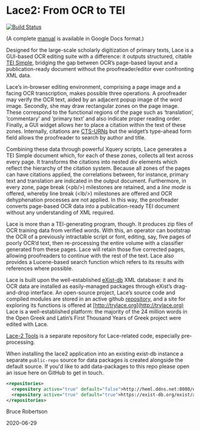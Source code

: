 # Lace2: From OCR to TEI
[![Build Status](https://travis-ci.com/duncdrum/Lace2.svg?branch=master)](https://travis-ci.com/duncdrum/Lace2)

(A complete [manual](https://docs.google.com/document/d/1ZErAy0ytybk9Jozh5jjunXu9JozZg4Nz35fDnGui3Sk/edit?usp=sharing) is available in Google Docs format.)

Designed for the large-scale scholarly digitization of primary texts, Lace is a GUI-based OCR editing suite with a difference: it outputs structured, citable [TEI Simple](https://teic.github.io/TEI-Simple/), bridging the gap between OCR’s page-based layout and a publication-ready document without the proofreader/editor ever confronting XML data.

Lace’s in-browser editing environment, comprising a page image and a facing OCR transcription, makes possible three operations. A proofreader may verify the OCR text, aided by an adjacent popup image of the word image. Secondly, she may draw rectangular zones on the page image. These correspond to the functional regions of the page such as ‘translation’, ‘commentary’ and ‘primary text’ and also indicate proper reading order. Finally, a GUI widget allows her to place a citation within the text of these zones. Internally, citations are [CTS-URNs](https://www.homermultitext.org/hmt-doc/cite/cts-urn-overview.html) but the widget’s type-ahead form field allows the proofreader to search by author and title.

Combining these data through powerful Xquery scripts, Lace generates a TEI Simple document which, for each of these zones, collects all text across every page. It transforms the citations into nested div elements which reflect the hierarchy of the citation system. Because all zones of the pages can have citations applied, the correlations between, for instance, primary text and translation are indicated in the output document. Furthermore, in every zone, page break (&lt;pb/&gt;) milestones are retained, and a *line mode* is offered, whereby line break (&lt;lb/&gt;) milestones are offered and OCR dehyphenation processes are not applied. In this way, the proofreader converts page-based OCR data into a publication-ready TEI document without any understanding of XML required.

Lace is more than a TEI-generating program, though. It produces zip files of OCR training data from verified words. With this, an operator can bootstrap the OCR of a previously intractable script or font, editing, say, five pages of poorly OCR’d text, then re-processing the entire volume with a classifier generated from these pages. Lace will retain those five corrected pages, allowing proofreaders to continue with the rest of the text. Lace also provides a Lucene-based search function which refers to its results with references where possible.

Lace is built upon the well-established [eXist-db](http://exist-db.org/exist/apps/homepage/index.html) XML database: it and its OCR data are installed as easily-managed packages through eXist’s drag-and-drop interface. An open-source project, Lace’s source code and compiled modules are stored in an active github [repository](https://github.com/brobertson/Lace2), and a site for exploring its functions is offered at [http://trylace.org](http://trylace.org) Lace is a well-established platform: the majority of the 24 million words in the Open Greek and Latin’s First Thousand Years of Greek project were edited with Lace.

[Lace-2 Tools](https://github.com/brobertson/Lace2-tools) is a separate repository for Lace-related code, especially pre-processing.

When installing the lace2 application into an existing exist-db instance a separate `public-repo` source for data packages is created alongside the default source. If you'd like to add data-packages to this repo please open an issue here on GitHub to get in touch.

```xml
<repositories>
  <repository active="true" default="false">http://heml.ddns.net:8080/exist/apps/public-repo/</repository>
  <repository active="true" default="true">https://exist-db.org/exist/apps/public-repo</repository>
</repositories>
```

Bruce Robertson

2020-06-29
